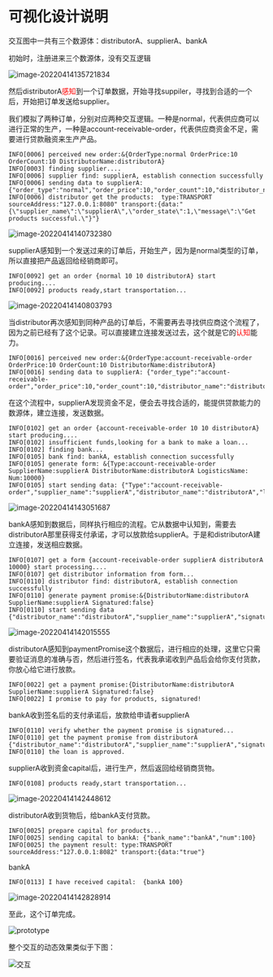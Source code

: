 # 可视化设计说明

交互图中一共有三个数源体：distributorA、supplierA、bankA

初始时，注册进来三个数源体，没有交互逻辑

![image-20220414135721834](https://tva1.sinaimg.cn/large/e6c9d24ely1h197kzcvm2j20jd0d9aay.jpg)

然后distributorA<font color=red>感知</font>到一个订单数据，开始寻找suppiler，寻找到合适的一个后，开始把订单发送给supplier。

我们模拟了两种订单，分别对应两种交互逻辑。一种是normal，代表供应商可以进行正常的生产，一种是account-receivable-order，代表供应商资金不足，需要进行贷款融资来生产产品。

```
INFO[0006] perceived new order:&{OrderType:normal OrderPrice:10 OrderCount:10 DistributorName:distributorA} 
INFO[0003] finding supplier....                         
INFO[0006] supplier find: supplierA, establish connection successfully 
INFO[0006] sending data to supplierA: {"order_type":"normal","order_price":10,"order_count":10,"distributor_name":"distributorA"} 
INFO[0006] distributor get the products:  type:TRANSPORT sourceAddress:"127.0.0.1:8080" transport:{data:"{\"supplier_name\":\"supplierA\",\"order_state\":1,\"message\":\"Get products successful.\"}"}
```

![image-20220414140732380](https://tva1.sinaimg.cn/large/e6c9d24ely1h197vj9o3sj20j50drgmk.jpg)

supplierA感知到一个发送过来的订单后，开始生产，因为是normal类型的订单，所以直接把产品返回给经销商即可。

```
INFO[0092] get an order {normal 10 10 distributorA} start producing.... 
INFO[0092] products ready,start transportation...  
```

![image-20220414140803793](https://tva1.sinaimg.cn/large/e6c9d24ely1h197w6dycfj20jq0d70tp.jpg)



当distributor再次感知到同种产品的订单后，不需要再去寻找供应商这个流程了，因为之前已经有了这个记录。可以直接建立连接发送过去，这个就是它的<font color=red>认知</font>能力。

```
INFO[0016] perceived new order:&{OrderType:account-receivable-order OrderPrice:10 OrderCount:10 DistributorName:distributorA} 
INFO[0016] sending data to supplierA: {"order_type":"account-receivable-order","order_price":10,"order_count":10,"distributor_name":"distributorA"} 
```

在这个流程中，supplierA发现资金不足，便会去寻找合适的，能提供贷款能力的数源体，建立连接，发送数据。

```
INFO[0102] get an order {account-receivable-order 10 10 distributorA} start producing.... 
INFO[0102] insufficient funds,looking for a bank to make a loan... 
INFO[0102] finding bank...                              
INFO[0105] bank find: bankA, establish connection successfully 
INFO[0105] generate form: &{Type:account-receivable-order SupplierName:supplierA DistributorName:distributorA LogisticsName: Num:10000} 
INFO[0105] start sending data: {"Type":"account-receivable-order","supplier_name":"supplierA","distributor_name":"distributorA","logistics_name":"","num":10000} 
```

![image-20220414143051687](https://tva1.sinaimg.cn/large/e6c9d24ely1h198jtoctxj20ho0ea3zk.jpg)

bankA感知到数据后，同样执行相应的流程。它从数据中认知到，需要去distributorA那里获得支付承诺，才可以放款给supplierA。于是和distributorA建立连接，发送相应数据。

```
INFO[0107] get a form {account-receivable-order supplierA distributorA  10000} start processing.... 
INFO[0107] get distributor information from form...     
INFO[0110] distributor find: distributorA, establish connection successfully 
INFO[0110] generate payment promise:&{DistributorName:distributorA SupplierName:supplierA Signatured:false} 
INFO[0110] start sending data {"distributor_name":"distributorA","supplier_name":"supplierA","signatured":false}.... 
```

![image-20220414142015555](https://tva1.sinaimg.cn/large/e6c9d24ely1h1988rxrdsj20iy0eqab8.jpg)

distributorA感知到paymentPromise这个数据后，进行相应的处理，这里它只需要验证消息的准确与否，然后进行签名，代表我承诺收到产品后会给你支付货款，你放心给它进行放款。

```
INFO[0022] get a payment promise:{DistributorName:distributorA SupplierName:supplierA Signatured:false} 
INFO[0022] I promise to pay for products, signatured! 
```

bankA收到签名后的支付承诺后，放款给申请者supplierA

```
INFO[0110] verify whether the payment promise is signatured... 
INFO[0110] get the payment promise from distributorA {"distributor_name":"distributorA","supplier_name":"supplierA","signatured":true} 
INFO[0110] the loan is approved. 
```

supplierA收到资金capital后，进行生产，然后返回给经销商货物。

```
INFO[0108] products ready,start transportation...  
```

![image-20220414142448612](https://tva1.sinaimg.cn/large/e6c9d24ely1h198dimdouj20hf0e4ab6.jpg)

distributorA收到货物后，给bankA支付货款。

```
INFO[0025] prepare capital for products...              
INFO[0025] sending capital to bankA: {"bank_name":"bankA","num":100} 
INFO[0025] the payment result: type:TRANSPORT sourceAddress:"127.0.0.1:8082" transport:{data:"true"} 
```

bankA

```
INFO[0113] I have received capital:  {bankA 100}  
```

![image-20220414142828914](https://tva1.sinaimg.cn/large/e6c9d24ely1h198hd9wonj20hp0f7aba.jpg)

至此，这个订单完成。

![prototype](https://tva1.sinaimg.cn/large/e6c9d24ely1h1ezkldm0ug217o0o6mz0.gif)

整个交互的动态效果类似于下图：

![交互](https://tva1.sinaimg.cn/large/e6c9d24ely1h198xk51a6g20pl0esq51.gif)